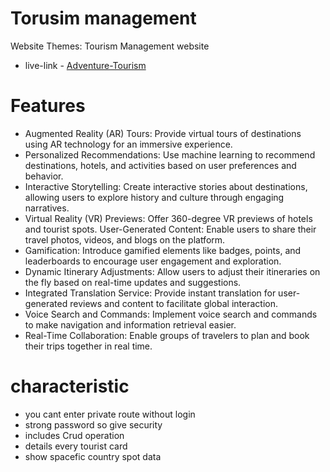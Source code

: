 # Torusim management
Website Themes: Tourism Management website
-  live-link - <a href="https://assignment-10-4f92e.web.app/" target="blank">Adventure-Tourism</a> </p>


# Features
- Augmented Reality (AR) Tours: Provide virtual tours of destinations using AR technology for an immersive experience.
- Personalized Recommendations: Use machine learning to recommend destinations, hotels, and activities based on user preferences and behavior.
- Interactive Storytelling: Create interactive stories about destinations, allowing users to explore history and culture through engaging narratives.
- Virtual Reality (VR) Previews: Offer 360-degree VR previews of hotels and tourist spots.
User-Generated Content: Enable users to share their travel photos, videos, and blogs on the platform.
- Gamification: Introduce gamified elements like badges, points, and leaderboards to encourage user engagement and exploration.
- Dynamic Itinerary Adjustments: Allow users to adjust their itineraries on the fly based on real-time updates and suggestions.
- Integrated Translation Service: Provide instant translation for user-generated reviews and content to facilitate global interaction.
- Voice Search and Commands: Implement voice search and commands to make navigation and information retrieval easier.
- Real-Time Collaboration: Enable groups of travelers to plan and book their trips together in real time.

<!-- # Features

- authentication base web site
- login with github and google
- private route and protected route
- mongoDb database 
- No fake data contain -->

# characteristic
- you cant enter private route without login
- strong password so give security
- includes Crud operation 
- details every tourist card
- show spacefic country spot data

<!-- # package to need
   - "firebase": "^10.11.0",
   - "react": "^18.2.0",
   - "react-awesome-reveal": "^4.2.8",
   - "react-dom": "^18.2.0",
   - "react-hot-toast": "^2.4.1",
   - "react-icons": "^5.1.0",
   - "react-router": "^6.23.0",
   - "react-router-dom": "^6.23.0",
   - "react-simple-typewriter": "^5.0.1",
   - "react-toast": "^1.0.3",
   - "react-toastify": "^10.0.5",
   - "react-tooltip": "^5.26.3",
   - "sweetalert": "^2.1.2",
   - "sweetalert2": "^11.10.8",
   - "swiper": "^11.1.1" -->
